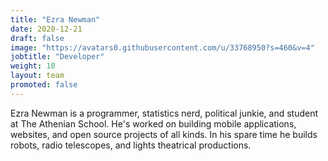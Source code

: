 ```yaml
---
title: "Ezra Newman"
date: 2020-12-21
draft: false
image: "https://avatars0.githubusercontent.com/u/33768950?s=460&v=4"
jobtitle: "Developer"
weight: 10
layout: team
promoted: false
---
```


Ezra Newman is a programmer, statistics nerd, political junkie, and student at The Athenian School. He's worked on
building mobile applications, websites, and open source projects of all kinds. In his spare time he builds robots,
radio telescopes, and lights theatrical productions.